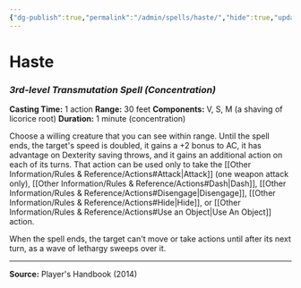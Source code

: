 ```yaml
---
{"dg-publish":true,"permalink":"/admin/spells/haste/","hide":true,"updated":"2025-08-05T19:49:54.591+01:00"}
---
```


# Haste
### *3rd-level Transmutation Spell* *(Concentration)*
**Casting Time:** 1 action
**Range:** 30 feet
**Components:** V, S, M (a shaving of licorice root)
**Duration:** 1 minute (concentration)

Choose a willing creature that you can see within range. Until the spell ends, the target's speed is doubled, it gains a +2 bonus to AC, it has advantage on Dexterity saving throws, and it gains an additional action on each of its turns. That action can be used only to take the [[Other Information/Rules & Reference/Actions#Attack\|Attack]] (one weapon attack only), [[Other Information/Rules & Reference/Actions#Dash\|Dash]], [[Other Information/Rules & Reference/Actions#Disengage\|Disengage]], [[Other Information/Rules & Reference/Actions#Hide\|Hide]], or [[Other Information/Rules & Reference/Actions#Use an Object\|Use An Object]] action.

When the spell ends, the target can't move or take actions until after its next turn, as a wave of lethargy sweeps over it.

---
**Source:** Player's Handbook (2014)